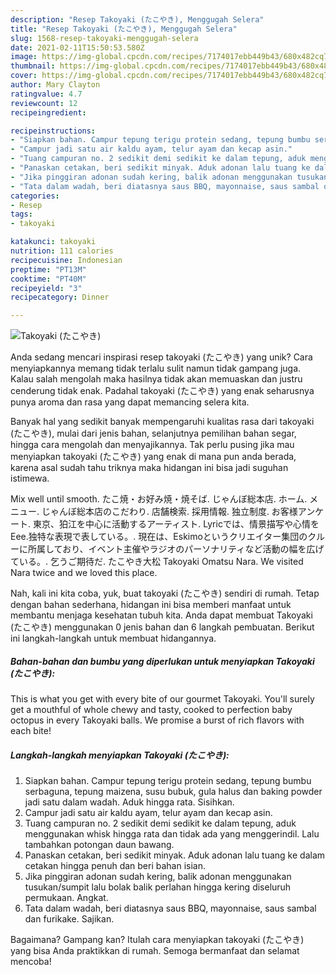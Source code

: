 ```yaml
---
description: "Resep Takoyaki (たこやき), Menggugah Selera"
title: "Resep Takoyaki (たこやき), Menggugah Selera"
slug: 1568-resep-takoyaki-menggugah-selera
date: 2021-02-11T15:50:53.580Z
image: https://img-global.cpcdn.com/recipes/7174017ebb449b43/680x482cq70/takoyaki-たこやき-foto-resep-utama.jpg
thumbnail: https://img-global.cpcdn.com/recipes/7174017ebb449b43/680x482cq70/takoyaki-たこやき-foto-resep-utama.jpg
cover: https://img-global.cpcdn.com/recipes/7174017ebb449b43/680x482cq70/takoyaki-たこやき-foto-resep-utama.jpg
author: Mary Clayton
ratingvalue: 4.7
reviewcount: 12
recipeingredient:

recipeinstructions:
- "Siapkan bahan. Campur tepung terigu protein sedang, tepung bumbu serbaguna, tepung maizena, susu bubuk, gula halus dan baking powder jadi satu dalam wadah. Aduk hingga rata. Sisihkan."
- "Campur jadi satu air kaldu ayam, telur ayam dan kecap asin."
- "Tuang campuran no. 2 sedikit demi sedikit ke dalam tepung, aduk menggunakan whisk hingga rata dan tidak ada yang menggerindil. Lalu tambahkan potongan daun bawang."
- "Panaskan cetakan, beri sedikit minyak. Aduk adonan lalu tuang ke dalam cetakan hingga penuh dan beri bahan isian."
- "Jika pinggiran adonan sudah kering, balik adonan menggunakan tusukan/sumpit lalu bolak balik perlahan hingga kering diseluruh permukaan. Angkat."
- "Tata dalam wadah, beri diatasnya saus BBQ, mayonnaise, saus sambal dan furikake. Sajikan."
categories:
- Resep
tags:
- takoyaki

katakunci: takoyaki 
nutrition: 111 calories
recipecuisine: Indonesian
preptime: "PT13M"
cooktime: "PT40M"
recipeyield: "3"
recipecategory: Dinner

---
```



![Takoyaki (たこやき)](https://img-global.cpcdn.com/recipes/7174017ebb449b43/680x482cq70/takoyaki-たこやき-foto-resep-utama.jpg)

Anda sedang mencari inspirasi resep takoyaki (たこやき) yang unik? Cara menyiapkannya memang tidak terlalu sulit namun tidak gampang juga. Kalau salah mengolah maka hasilnya tidak akan memuaskan dan justru cenderung tidak enak. Padahal takoyaki (たこやき) yang enak seharusnya punya aroma dan rasa yang dapat memancing selera kita.

Banyak hal yang sedikit banyak mempengaruhi kualitas rasa dari takoyaki (たこやき), mulai dari jenis bahan, selanjutnya pemilihan bahan segar, hingga cara mengolah dan menyajikannya. Tak perlu pusing jika mau menyiapkan takoyaki (たこやき) yang enak di mana pun anda berada, karena asal sudah tahu triknya maka hidangan ini bisa jadi suguhan istimewa.

Mix well until smooth. たこ焼・お好み焼・焼そば. じゃんぼ総本店. ホーム. メニュー. じゃんぼ総本店のこだわり. 店舗検索. 採用情報. 独立制度. お客様アンケート. 東京、狛江を中心に活動するアーティスト. Lyricでは、情景描写や心情をEee.独特な表現で表している。. 現在は、Eskimoというクリエイター集団のクルーに所属しており、イベント主催やラジオのパーソナリティなど活動の幅を広げている。. 乞うご期待だ. たこやき大松 Takoyaki Omatsu Nara. We visited Nara twice and we loved this place.


Nah, kali ini kita coba, yuk, buat takoyaki (たこやき) sendiri di rumah. Tetap dengan bahan sederhana, hidangan ini bisa memberi manfaat untuk membantu menjaga kesehatan tubuh kita. Anda dapat membuat Takoyaki (たこやき) menggunakan 0 jenis bahan dan 6 langkah pembuatan. Berikut ini langkah-langkah untuk membuat hidangannya.

<!--inarticleads1-->

##### Bahan-bahan dan bumbu yang diperlukan untuk menyiapkan Takoyaki (たこやき):



This is what you get with every bite of our gourmet Takoyaki. You&#39;ll surely get a mouthful of whole chewy and tasty, cooked to perfection baby octopus in every Takoyaki balls. We promise a burst of rich flavors with each bite! 

<!--inarticleads2-->

##### Langkah-langkah menyiapkan Takoyaki (たこやき):

1. Siapkan bahan. Campur tepung terigu protein sedang, tepung bumbu serbaguna, tepung maizena, susu bubuk, gula halus dan baking powder jadi satu dalam wadah. Aduk hingga rata. Sisihkan.
1. Campur jadi satu air kaldu ayam, telur ayam dan kecap asin.
1. Tuang campuran no. 2 sedikit demi sedikit ke dalam tepung, aduk menggunakan whisk hingga rata dan tidak ada yang menggerindil. Lalu tambahkan potongan daun bawang.
1. Panaskan cetakan, beri sedikit minyak. Aduk adonan lalu tuang ke dalam cetakan hingga penuh dan beri bahan isian.
1. Jika pinggiran adonan sudah kering, balik adonan menggunakan tusukan/sumpit lalu bolak balik perlahan hingga kering diseluruh permukaan. Angkat.
1. Tata dalam wadah, beri diatasnya saus BBQ, mayonnaise, saus sambal dan furikake. Sajikan.




Bagaimana? Gampang kan? Itulah cara menyiapkan takoyaki (たこやき) yang bisa Anda praktikkan di rumah. Semoga bermanfaat dan selamat mencoba!
